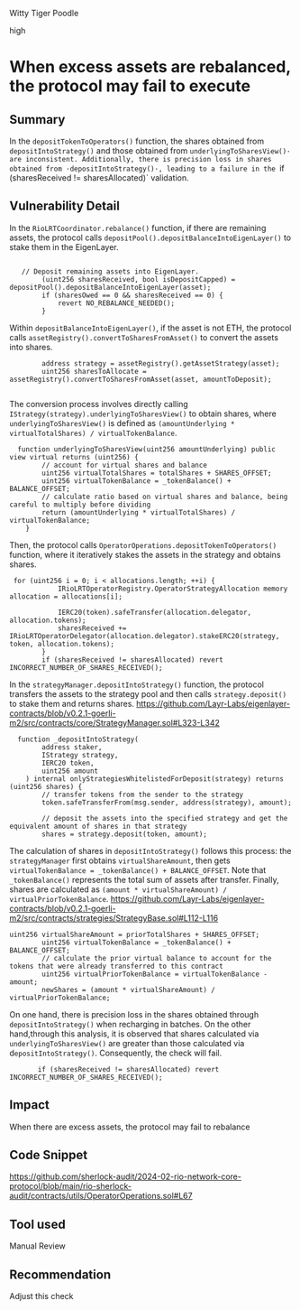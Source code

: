 Witty Tiger Poodle

high

# When excess assets are rebalanced, the protocol may fail to execute

## Summary
In the `depositTokenToOperators()` function, the shares obtained from `depositIntoStrategy()` and those obtained from `underlyingToSharesView()· are inconsistent. Additionally, there is precision loss in shares obtained from ·depositIntoStrategy()·, leading to a failure in the `if (sharesReceived != sharesAllocated)` validation.

## Vulnerability Detail

In the `RioLRTCoordinator.rebalance()` function, if there are remaining assets, the protocol calls `depositPool().depositBalanceIntoEigenLayer()` to stake them in the EigenLayer. 
```solidity

   // Deposit remaining assets into EigenLayer.
        (uint256 sharesReceived, bool isDepositCapped) = depositPool().depositBalanceIntoEigenLayer(asset);
        if (sharesOwed == 0 && sharesReceived == 0) {
            revert NO_REBALANCE_NEEDED();
        }

```

Within `depositBalanceIntoEigenLayer()`, if the asset is not ETH, the protocol calls `assetRegistry().convertToSharesFromAsset()` to convert the assets into shares. 
```solidity
        address strategy = assetRegistry().getAssetStrategy(asset);
        uint256 sharesToAllocate = assetRegistry().convertToSharesFromAsset(asset, amountToDeposit);
        
```
The conversion process involves directly calling `IStrategy(strategy).underlyingToSharesView()` to obtain shares, where `underlyingToSharesView()` is defined as `(amountUnderlying * virtualTotalShares) / virtualTokenBalance`. 
```solidity
  function underlyingToSharesView(uint256 amountUnderlying) public view virtual returns (uint256) {
        // account for virtual shares and balance
        uint256 virtualTotalShares = totalShares + SHARES_OFFSET;
        uint256 virtualTokenBalance = _tokenBalance() + BALANCE_OFFSET;
        // calculate ratio based on virtual shares and balance, being careful to multiply before dividing
        return (amountUnderlying * virtualTotalShares) / virtualTokenBalance;
    }

```

Then, the protocol calls `OperatorOperations.depositTokenToOperators()` function, where it iteratively stakes the assets in the strategy and obtains shares.

```solidity
 for (uint256 i = 0; i < allocations.length; ++i) {
            IRioLRTOperatorRegistry.OperatorStrategyAllocation memory allocation = allocations[i];

            IERC20(token).safeTransfer(allocation.delegator, allocation.tokens);
            sharesReceived += IRioLRTOperatorDelegator(allocation.delegator).stakeERC20(strategy, token, allocation.tokens);
        }
        if (sharesReceived != sharesAllocated) revert INCORRECT_NUMBER_OF_SHARES_RECEIVED();

```

In the `strategyManager.depositIntoStrategy()` function, the protocol transfers the assets to the strategy pool and then calls `strategy.deposit()` to stake them and returns shares. 
https://github.com/Layr-Labs/eigenlayer-contracts/blob/v0.2.1-goerli-m2/src/contracts/core/StrategyManager.sol#L323-L342
```solidity
  function _depositIntoStrategy(
        address staker,
        IStrategy strategy,
        IERC20 token,
        uint256 amount
    ) internal onlyStrategiesWhitelistedForDeposit(strategy) returns (uint256 shares) {
        // transfer tokens from the sender to the strategy
        token.safeTransferFrom(msg.sender, address(strategy), amount);

        // deposit the assets into the specified strategy and get the equivalent amount of shares in that strategy
        shares = strategy.deposit(token, amount);

```

The calculation of shares in `depositIntoStrategy()` follows this process: the `strategyManager` first obtains `virtualShareAmount`, then gets `virtualTokenBalance = _tokenBalance() + BALANCE_OFFSET`. Note that `_tokenBalance()` represents the total sum of assets after transfer. Finally, shares are calculated as `(amount * virtualShareAmount) / virtualPriorTokenBalance`.
https://github.com/Layr-Labs/eigenlayer-contracts/blob/v0.2.1-goerli-m2/src/contracts/strategies/StrategyBase.sol#L112-L116
```solidity
uint256 virtualShareAmount = priorTotalShares + SHARES_OFFSET;
        uint256 virtualTokenBalance = _tokenBalance() + BALANCE_OFFSET;
        // calculate the prior virtual balance to account for the tokens that were already transferred to this contract
        uint256 virtualPriorTokenBalance = virtualTokenBalance - amount;
        newShares = (amount * virtualShareAmount) / virtualPriorTokenBalance;

```
On one hand, there is precision loss in the shares obtained through `depositIntoStrategy()` when recharging in batches.
On the other hand,through this analysis, it is observed that shares calculated via `underlyingToSharesView()` are greater than those calculated via d`epositIntoStrategy()`. Consequently, the check will fail.
```solidity
       if (sharesReceived != sharesAllocated) revert INCORRECT_NUMBER_OF_SHARES_RECEIVED();

```

## Impact
When there are excess assets, the protocol may fail to rebalance

## Code Snippet
https://github.com/sherlock-audit/2024-02-rio-network-core-protocol/blob/main/rio-sherlock-audit/contracts/utils/OperatorOperations.sol#L67

## Tool used

Manual Review

## Recommendation
Adjust this check